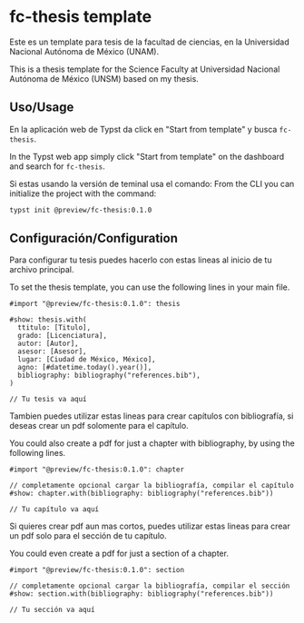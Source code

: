 # fc-thesis template

Este es un template para tesis de la facultad de ciencias,
en la Universidad Nacional Autónoma de México (UNAM).

This is a thesis template for the Science Faculty at Universidad Nacional Autónoma de México (UNSM) based on my thesis.

## Uso/Usage

En la aplicación web de Typst da click en "Start from template" y busca `fc-thesis`.

In the Typst web app simply click "Start from template" on the dashboard and search for `fc-thesis`.

Si estas usando la versión de teminal usa el comando:
From the CLI you can initialize the project with the command:

```bash
typst init @preview/fc-thesis:0.1.0
```

## Configuración/Configuration

Para configurar tu tesis puedes hacerlo con estas lineas al
inicio de tu archivo principal.

To set the thesis template, you can use the following lines
in your main file.

```typ
#import "@preview/fc-thesis:0.1.0": thesis

#show: thesis.with(
  ttitulo: [Titulo],
  grado: [Licenciatura],
  autor: [Autor],
  asesor: [Asesor],
  lugar: [Ciudad de México, México],
  agno: [#datetime.today().year()],
  bibliography: bibliography("references.bib"),
)

// Tu tesis va aquí
```

Tambien puedes utilizar estas lineas para crear capítulos con bibliografía,
si deseas crear un pdf solomente para el capítulo.

You could also create a pdf for just a chapter with bibliography, by using the following lines.

```typ
#import "@preview/fc-thesis:0.1.0": chapter

// completamente opcional cargar la bibliografía, compilar el capítulo
#show: chapter.with(bibliography: bibliography("references.bib"))

// Tu capítulo va aquí
```

Si quieres crear pdf aun mas cortos, puedes utilizar estas lineas para crear un pdf solo para el sección de tu capítulo.

You could even create a pdf for just a section of a chapter.

```typ
#import "@preview/fc-thesis:0.1.0": section

// completamente opcional cargar la bibliografía, compilar el sección
#show: section.with(bibliography: bibliography("references.bib"))

// Tu sección va aquí
```
